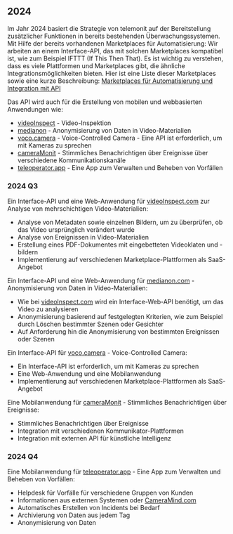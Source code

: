 ## 2024


Im Jahr 2024 basiert die Strategie von telemonit auf der Bereitstellung zusätzlicher Funktionen in bereits bestehenden Überwachungssystemen.
Mit Hilfe der bereits vorhandenen Marketplaces für Automatisierung:
Wir arbeiten an einem Interface-API, das mit solchen Marketplaces kompatibel ist, wie zum Beispiel IFTTT (If This Then That).
Es ist wichtig zu verstehen, dass es viele Plattformen und Marketplaces gibt, die ähnliche Integrationsmöglichkeiten bieten. Hier ist eine Liste dieser Marketplaces sowie eine kurze Beschreibung: [Marketplaces für Automatisierung und Integration mit API](DE/API-INTEGRATION.md)

Das API wird auch für die Erstellung von mobilen und webbasierten Anwendungen wie:
+ [videoInspect](http://www.videoinspect.com) - Video-Inspektion
+ [medianon](http://www.medianon.com) - Anonymisierung von Daten in Video-Materialien
+ [voco.camera](http://www.voco.camera) - Voice-Controlled Camera - Eine API ist erforderlich, um mit Kameras zu sprechen
+ [cameraMonit](http://www.cameramonit.com) - Stimmliches Benachrichtigen über Ereignisse über verschiedene Kommunikationskanäle
+ [teleoperator.app](http://www.teleoperator.app) - Eine App zum Verwalten und Beheben von Vorfällen


### 2024 Q3

Ein Interface-API und eine Web-Anwendung für [videoInspect.com](http://www.videoinspect.com) zur Analyse von mehrschichtigen Video-Materialien:
+ Analyse von Metadaten sowie einzelnen Bildern, um zu überprüfen, ob das Video ursprünglich verändert wurde
+ Analyse von Ereignissen in Video-Materialien
+ Erstellung eines PDF-Dokumentes mit eingebetteten Videoklaten und -bildern
+ Implementierung auf verschiedenen Marketplace-Plattformen als SaaS-Angebot

Ein Interface-API und eine Web-Anwendung für [medianon.com](http://www.medianon.com) - Anonymisierung von Daten in Video-Materialien:
+ Wie bei [videoInspect.com](http://www.videoinspect.com) wird ein Interface-Web-API benötigt, um das Video zu analysieren
+ Anonymisierung basierend auf festgelegten Kriterien, wie zum Beispiel durch Löschen bestimmter Szenen oder Gesichter
+ Auf Anforderung hin die Anonymisierung von bestimmten Ereignissen oder Szenen


Ein Interface-API für [voco.camera](http://www.voco.camera) - Voice-Controlled Camera:
* Ein Interface-API ist erforderlich, um mit Kameras zu sprechen
* Eine Web-Anwendung und eine Mobilanwendung
* Implementierung auf verschiedenen Marketplace-Plattformen als SaaS-Angebot


Eine Mobilanwendung für [cameraMonit](http://www.cameramonit.com) - Stimmliches Benachrichtigen über Ereignisse:
* Stimmliches Benachrichtigen über Ereignisse
* Integration mit verschiedenen Kommunikator-Plattformen
* Integration mit externen API für künstliche Intelligenz


### 2024 Q4

Eine Mobilanwendung für [teleoperator.app](http://www.teleoperator.app) - Eine App zum Verwalten und Beheben von Vorfällen:
* Helpdesk für Vorfälle für verschiedene Gruppen von Kunden
* Informationen aus externen Systemen oder [CameraMind.com](http://www.cameramind.com)
* Automatisches Erstellen von Incidents bei Bedarf
* Archivierung von Daten aus jedem Tag
* Anonymisierung von Daten

